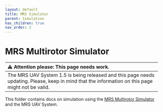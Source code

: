```yaml
---
layout: default
title: MRS Simulator
parent: Simulation
has_children: true
nav_order: 2
---
```


# MRS Multirotor Simulator

| :warning: **Attention please: This page needs work.**                                                                                             |
| :---                                                                                                                                              |
| The MRS UAV System 1.5 is being released and this page needs updating. Please, keep in mind that the information on this page might not be valid. |

This folder contains docs on simulation using the [MRS Multirotor Simulator](https://github.com/ctu-mrs/mrs_multirotor_simulator) and the MRS UAV System.
